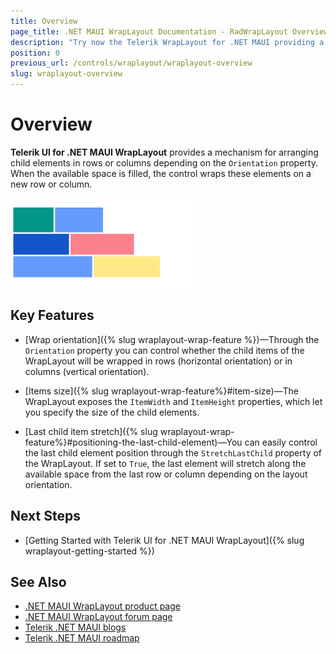 ```yaml
---
title: Overview
page_title: .NET MAUI WrapLayout Documentation - RadWrapLayout Overview
description: "Try now the Telerik WrapLayout for .NET MAUI providing a mechanism for arranging child elements in rows or columns depending on their orientation and wrapping them on new rows and columns when the available space is filled."
position: 0
previous_url: /controls/wraplayout/wraplayout-overview
slug: wraplayout-overview
---
```


# Overview

**Telerik UI for .NET MAUI WrapLayout** provides a mechanism for arranging child elements in rows or columns depending on the `Orientation` property. When the available space is filled, the control wraps these elements on а new row or column.

![WrapLayout Overview](images/wraplayout_overview.png)

## Key Features

* [Wrap orientation]({% slug wraplayout-wrap-feature %})&mdash;Through the `Orientation` property you can control whether the child items of the WrapLayout will be wrapped in rows (horizontal orientation) or in columns (vertical orientation).

* [Items size]({% slug wraplayout-wrap-feature%}#item-size)&mdash;The WrapLayout exposes the `ItemWidth` and `ItemHeight` properties, which let you specify the size of the child elements.

* [Last child item stretch]({% slug wraplayout-wrap-feature%}#positioning-the-last-child-element)&mdash;You can easily control the last child element position through the `StretchLastChild` property of the WrapLayout. If set to `True`, the last element will stretch along the available space from the last row or column depending on the layout orientation.

## Next Steps

- [Getting Started with Telerik UI for .NET MAUI WrapLayout]({% slug wraplayout-getting-started %})

## See Also

- [.NET MAUI WrapLayout product page](https://www.telerik.com/maui-ui/wraplayout)
- [.NET MAUI WrapLayout forum page](https://www.telerik.com/forums/maui?tagId=1831)
- [Telerik .NET MAUI blogs](https://www.telerik.com/blogs/tag/.net-maui)
- [Telerik .NET MAUI roadmap](https://www.telerik.com/support/whats-new/maui-ui/roadmap)

